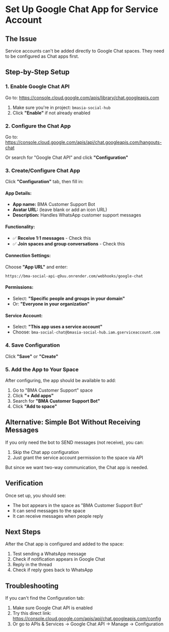 # Set Up Google Chat App for Service Account

## The Issue
Service accounts can't be added directly to Google Chat spaces. They need to be configured as Chat apps first.

## Step-by-Step Setup

### 1. Enable Google Chat API
Go to: https://console.cloud.google.com/apis/library/chat.googleapis.com

1. Make sure you're in project: `bmasia-social-hub`
2. Click **"Enable"** if not already enabled

### 2. Configure the Chat App
Go to: https://console.cloud.google.com/apis/api/chat.googleapis.com/hangouts-chat

Or search for "Google Chat API" and click **"Configuration"**

### 3. Create/Configure Chat App

Click **"Configuration"** tab, then fill in:

#### App Details:
- **App name:** BMA Customer Support Bot
- **Avatar URL:** (leave blank or add an icon URL)
- **Description:** Handles WhatsApp customer support messages

#### Functionality:
- ✅ **Receive 1:1 messages** - Check this
- ✅ **Join spaces and group conversations** - Check this

#### Connection Settings:
Choose **"App URL"** and enter:
```
https://bma-social-api-q9uu.onrender.com/webhooks/google-chat
```

#### Permissions:
- Select: **"Specific people and groups in your domain"**
- Or: **"Everyone in your organization"**

#### Service Account:
- Select: **"This app uses a service account"**
- Choose: `bma-social-chat@bmasia-social-hub.iam.gserviceaccount.com`

### 4. Save Configuration
Click **"Save"** or **"Create"**

### 5. Add the App to Your Space

After configuring, the app should be available to add:

1. Go to "BMA Customer Support" space
2. Click **"+ Add apps"**
3. Search for **"BMA Customer Support Bot"**
4. Click **"Add to space"**

## Alternative: Simple Bot Without Receiving Messages

If you only need the bot to SEND messages (not receive), you can:

1. Skip the Chat app configuration
2. Just grant the service account permission to the space via API

But since we want two-way communication, the Chat app is needed.

## Verification

Once set up, you should see:
- The bot appears in the space as "BMA Customer Support Bot"
- It can send messages to the space
- It can receive messages when people reply

## Next Steps

After the Chat app is configured and added to the space:
1. Test sending a WhatsApp message
2. Check if notification appears in Google Chat
3. Reply in the thread
4. Check if reply goes back to WhatsApp

## Troubleshooting

If you can't find the Configuration tab:
1. Make sure Google Chat API is enabled
2. Try this direct link: https://console.cloud.google.com/apis/api/chat.googleapis.com/config
3. Or go to APIs & Services → Google Chat API → Manage → Configuration
